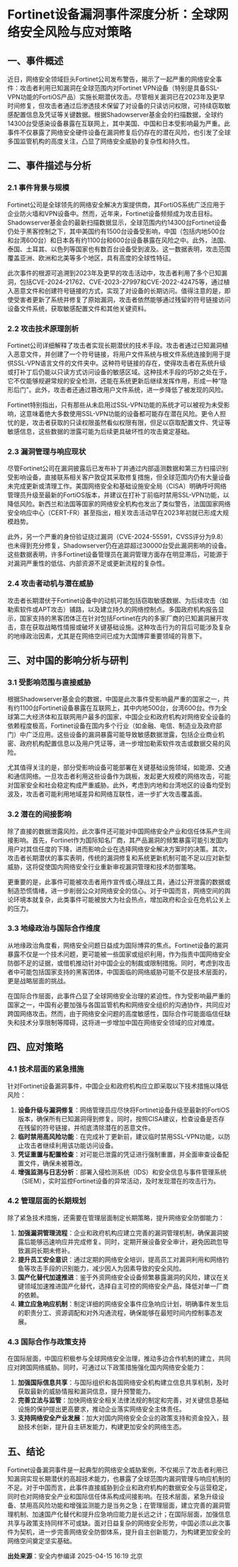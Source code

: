 # Fortinet设备漏洞事件深度分析：全球网络安全风险与应对策略

## 一、事件概述

近日，网络安全领域巨头Fortinet公司发布警告，揭示了一起严重的网络安全事件：攻击者利用已知漏洞在全球范围内对Fortinet VPN设备（特别是具备SSL-VPN功能的FortiOS产品）实施长期潜伏攻击。尽管相关漏洞已在2023年及更早时间修复，但攻击者通过后渗透技术保留了对设备的只读访问权限，可持续窃取敏感配置信息及凭证等关键数据。根据Shadowserver基金会的扫描数据，全球约14300台受感染设备暴露在互联网上，其中美国、中国和日本受影响最为严重。此事件不仅暴露了网络安全硬件设备在漏洞修复后仍存在的潜在风险，也引发了全球多国监管机构的高度关注，凸显了网络安全威胁的复杂性和持久性。

## 二、事件描述与分析

### 2.1 事件背景与规模

Fortinet公司是全球领先的网络安全解决方案提供商，其FortiOS系统广泛应用于企业防火墙和VPN设备中。然而，近年来，Fortinet设备频频成为攻击目标。Shadowserver基金会的最新扫描数据显示，全球范围内约14300台Fortinet设备仍处于黑客控制之下，其中美国约有1500台设备受影响，中国（包括内地500台和台湾600台）和日本各有约1100台和600台设备暴露在风险之中。此外，法国、泰国、土耳其、以色列等国家也有数百台设备受到波及。这一数据表明，攻击范围覆盖亚洲、欧洲和北美等多个地区，具有高度的全球性特征。

此次事件的根源可追溯到2023年及更早的攻击活动中，攻击者利用了多个已知漏洞，包括CVE-2024-21762、CVE-2023-27997和CVE-2022-42475等，通过植入恶意文件和创建符号链接的方式，实现了对设备的长期访问。值得注意的是，即使受害者更新了系统并修复了原始漏洞，攻击者依然能够通过残留的符号链接访问设备文件系统，获取敏感配置文件和其他关键资料。

### 2.2 攻击技术原理剖析

Fortinet公司详细解释了攻击者实现长期潜伏的技术手段。攻击者通过已知漏洞植入恶意文件，并创建了一个符号链接，将用户文件系统与根文件系统连接到用于提供SSL-VPN语言文件的文件夹中。这种符号链接的存在，使得攻击者在系统升级或打补丁后仍能以只读方式访问设备的敏感区域。这种技术手段的巧妙之处在于，它不仅能够规避常规的安全检测，还能在系统更新后继续发挥作用，形成一种“隐形后门”。此外，攻击者还通过篡改用户文件系统，进一步降低了被发现的风险。

Fortinet特别指出，只有那些从未启用过SSL-VPN功能的系统才可以被视为未受影响，这意味着绝大多数使用SSL-VPN功能的设备都可能存在潜在风险。更令人担忧的是，攻击者获取的只读权限虽然看似权限有限，但足以窃取配置文件、凭证等敏感信息，这些数据的泄露可能为后续更具破坏性的攻击奠定基础。

### 2.3 漏洞管理与响应现状

尽管Fortinet公司在漏洞披露后已发布补丁并通过内部遥测数据和第三方扫描识别受影响设备，直接联系相关客户敦促其采取修复措施，但全球范围内仍有大量设备未完成更新或清理工作。美国网络安全和基础设施安全局（CISA）明确呼吁网络管理员升级至最新的FortiOS版本，并建议在打补丁前临时禁用SSL-VPN功能，以降低风险。新西兰和法国等国家的网络安全机构也发出了类似警告，法国国家网络安全响应中心（CERT-FR）甚至指出，相关攻击活动早在2023年初就已形成大规模趋势。

此外，另一个严重的身份验证绕过漏洞（CVE-2024-55591，CVSS评分为9.8）也未得到充分修复，Shadowserver仍在追踪超过30000台受此漏洞影响的设备。这些数据表明，许多Fortinet设备管理员在漏洞管理方面存在明显滞后，可能源于对漏洞严重性的低估、内部资源不足或更新流程的复杂性。

### 2.4 攻击者动机与潜在威胁

攻击者长期潜伏于Fortinet设备中的动机可能包括窃取敏感数据、为后续攻击（如勒索软件或APT攻击）铺路，以及建立持久的网络控制点。多国政府机构报告显示，国家支持的黑客团体正在针对包括Fortinet在内的多家厂商的已知漏洞展开攻击，意在获取战略性情报或破坏关键基础设施。这种攻击行为的背后可能涉及复杂的地缘政治因素，尤其是在网络空间已成为大国博弈重要领域的背景下。

## 三、对中国的影响分析与研判

### 3.1 受影响范围与直接威胁

根据Shadowserver基金会的数据，中国是此次事件受影响最严重的国家之一，共有约1100台Fortinet设备暴露在互联网上，其中内地500台，台湾600台。作为全球第二大经济体和互联网用户最多的国家，中国企业和政府机构对网络安全设备的依赖程度极高，Fortinet设备在国内多个行业（如金融、电信、制造业及政府部门）中广泛应用。这些设备的漏洞暴露可能导致敏感数据泄露，包括企业商业机密、政府机构配置信息以及用户凭证等，进一步增加勒索软件攻击或数据交易的风险。

尤其值得关注的是，部分受影响设备可能部署在关键基础设施领域，如能源、交通和通信网络。一旦攻击者利用这些设备作为跳板，发起更大规模的网络攻击，可能对国家安全和社会稳定构成严重威胁。此外，考虑到内地和台湾地区的设备均受到波及，攻击者可能利用地域差异和网络互联性，进一步扩大攻击覆盖面。

### 3.2 潜在的间接影响

除了直接的数据泄露风险，此次事件还可能对中国网络安全产业和信任体系产生间接影响。首先，Fortinet作为国际知名厂商，其产品漏洞的频繁暴露可能引发国内用户对其信任度的下降，进而影响企业在选择网络安全解决方案时的决策。其次，攻击者长期潜伏的事实表明，传统的漏洞修复和系统更新机制可能不足以应对新型威胁，这将促使国内网络安全行业重新审视漏洞管理和技术防御策略。

更重要的是，此事件可能被攻击者用作宣传或心理战工具，通过公开泄露的数据或制造恐慌情绪，进一步削弱公众对网络安全的信心。对于中国而言，网络空间的舆论环境本就复杂，此类事件可能被放大为社会热点，增加政府和企业在危机公关上的压力。

### 3.3 地缘政治与国际合作维度

从地缘政治角度看，网络安全问题日益成为国际博弈的焦点。Fortinet设备的漏洞暴露不仅是一个技术问题，更可能被一些国家或组织利用，作为指责中国网络安全防御不足的证据，或借机推动针对中国企业的制裁或限制措施。同时，考虑到攻击者中可能包括国家支持的黑客团体，中国面临的网络威胁可能不仅是技术层面的，更是战略层面的挑战。

在国际合作层面，此事件凸显了全球网络安全治理的紧迫性。作为受影响最严重的国家之一，中国有必要加强与各国监管机构和网络安全组织的沟通协作，共同应对跨国网络攻击。然而，由于网络安全问题的高度敏感性，国际合作可能面临信任缺失和技术分享限制等障碍，这将进一步增加中国在网络安全领域的应对难度。

## 四、应对策略

### 4.1 技术层面的紧急措施

针对Fortinet设备漏洞事件，中国企业和政府机构应立即采取以下技术措施以降低风险：

1. **设备升级与漏洞修复**：网络管理员应尽快将Fortinet设备升级至最新的FortiOS版本，确保所有已知漏洞得到修复。同时，按照CISA建议，检查设备是否存在残留的符号链接，并彻底清除潜在的恶意文件。
2. **临时禁用高风险功能**：在完成补丁更新前，建议临时禁用SSL-VPN功能，以防止攻击者继续利用该功能访问设备。
3. **凭证重置与配置检查**：对可能已泄露的凭证进行强制重置，并全面审查设备配置文件，确保未被篡改。
4. **增强监测与日志分析**：部署入侵检测系统（IDS）和安全信息与事件管理系统（SIEM），实时监控Fortinet设备的异常活动，及时发现潜在的攻击行为。

### 4.2 管理层面的长期规划

除了紧急技术措施，还需要在管理层面制定长期策略，提升网络安全防御能力：

1. **加强漏洞管理流程**：企业和政府机构应建立完善的漏洞管理机制，确保漏洞披露后能够迅速响应并完成修复。同时，定期开展设备安全审计，避免因疏忽导致漏洞长期未修补。
2. **提升员工安全意识**：通过定期的网络安全培训，提高员工对漏洞利用和网络钓鱼等攻击手段的识别能力，减少因人为因素导致的安全风险。
3. **国产化替代加速推进**：鉴于外资网络安全设备频繁暴露漏洞的风险，建议在关键领域加速推进国产化替代，选择自主可控的网络安全产品，降低对单一厂商的依赖。
4. **建立应急响应机制**：制定详细的网络安全事件应急响应计划，明确事件发生后的职责分工、资源调配和对外沟通流程，确保能够在最短时间内控制事态发展。

### 4.3 国际合作与政策支持

在国际层面，中国应积极参与全球网络安全治理，推动多边合作机制的建立，共同应对跨国网络威胁。同时，可通过以下政策措施强化国内网络安全能力：

1. **加强国际信息共享**：与国际组织和各国网络安全机构建立信息共享机制，及时获取最新的威胁情报和漏洞信息，提升预警能力。
2. **完善立法与监管**：加快网络安全相关法律法规的制定和完善，对关键信息基础设施的保护提出更高要求，推动企业落实网络安全主体责任。
3. **支持网络安全产业发展**：加大对国内网络安全企业的政策支持和资金投入，鼓励技术创新，提升自主研发能力，构建更加安全的网络生态。

## 五、结论

Fortinet设备漏洞事件是一起典型的网络安全威胁案例，不仅揭示了攻击者利用已知漏洞实现长期潜伏的高超技术能力，也暴露了全球范围内漏洞管理与响应机制的不足。对于中国而言，此事件直接威胁到企业和政府机构的数据安全与运营稳定，同时也对网络安全产业和国际信任体系构成间接影响。在技术层面，紧急升级设备、禁用高风险功能和增强监测能力是当务之急；在管理层面，建立完善的漏洞管理机制、加速国产化替代和提升应急响应能力是长远之计；在国际层面，加强信息共享与政策支持同样不可或缺。面对日益复杂的网络安全形势，中国必须以此次事件为契机，进一步完善网络安全防御体系，提升自主创新能力，为构建更加安全的网络空间奠定坚实基础。

**出处来源**：安全内参编译 2025-04-15 16:19 北京